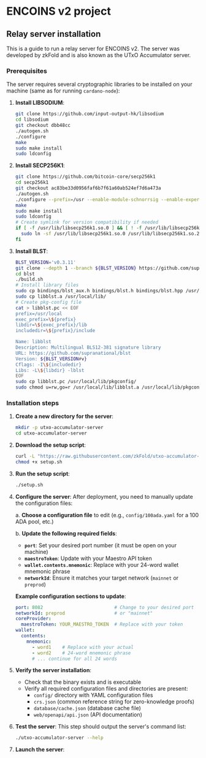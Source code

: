 # ENCOINS v2 project

## Relay server installation

This is a guide to run a relay server for ENCOINS v2. The server was developed by zkFold and is also known as the UTxO Accumulator server.

### Prerequisites

The server requires several cryptographic libraries to be installed on your machine (same as for running `cardano-node`):

1. **Install LIBSODIUM**:
   ```bash
   git clone https://github.com/input-output-hk/libsodium
   cd libsodium
   git checkout dbb48cc
   ./autogen.sh
   ./configure
   make
   sudo make install
   sudo ldconfig
   ```

2. **Install SECP256K1**:
   ```bash
   git clone https://github.com/bitcoin-core/secp256k1
   cd secp256k1
   git checkout ac83be33d0956faf6b7f61a60ab524ef7d6a473a
   ./autogen.sh
   ./configure --prefix=/usr --enable-module-schnorrsig --enable-experimental
   make
   sudo make install
   sudo ldconfig
   # Create symlink for version compatibility if needed
   if [ -f /usr/lib/libsecp256k1.so.0 ] && [ ! -f /usr/lib/libsecp256k1.so.2 ]; then
     sudo ln -sf /usr/lib/libsecp256k1.so.0 /usr/lib/libsecp256k1.so.2
   fi
   ```

3. **Install BLST**:
   ```bash
   BLST_VERSION='v0.3.11'
   git clone --depth 1 --branch ${BLST_VERSION} https://github.com/supranational/blst
   cd blst
   ./build.sh
   # Install library files
   sudo cp bindings/blst_aux.h bindings/blst.h bindings/blst.hpp /usr/local/include/
   sudo cp libblst.a /usr/local/lib/
   # Create pkg-config file
   cat > libblst.pc << EOF
   prefix=/usr/local
   exec_prefix=\${prefix}
   libdir=\${exec_prefix}/lib
   includedir=\${prefix}/include

   Name: libblst
   Description: Multilingual BLS12-381 signature library
   URL: https://github.com/supranational/blst
   Version: ${BLST_VERSION#v}
   Cflags: -I\${includedir}
   Libs: -L\${libdir} -lblst
   EOF
   sudo cp libblst.pc /usr/local/lib/pkgconfig/
   sudo chmod u=rw,go=r /usr/local/lib/libblst.a /usr/local/lib/pkgconfig/libblst.pc /usr/local/include/blst*
   ```

### Installation steps

1. **Create a new directory for the server**:
   ```bash
   mkdir -p utxo-accumulator-server
   cd utxo-accumulator-server
   ```

2. **Download the setup script**:
   ```bash
   curl -L "https://raw.githubusercontent.com/zkFold/utxo-accumulator-server/main/setup.sh" -o setup.sh
   chmod +x setup.sh
   ```

3. **Run the setup script**:
   ```bash
   ./setup.sh
   ```

4. **Configure the server**:
   After deployment, you need to manually update the configuration files:

   a. **Choose a configuration file** to edit (e.g., `config/100ada.yaml` for a 100 ADA pool, etc.)

   b. **Update the following required fields**:

   - **`port`**: Set your desired port number (it must be open on your machine)
   - **`maestroToken`**: Update with your Maestro API token
   - **`wallet.contents.mnemonic`**: Replace with your 24-word wallet mnemonic phrase
   - **`networkId`**: Ensure it matches your target network (`mainnet` or `preprod`)

   **Example configuration sections to update**:
   ```yaml
   port: 8082                          # Change to your desired port
   networkId: preprod                  # or "mainnet"
   coreProvider:
     maestroToken: YOUR_MAESTRO_TOKEN  # Replace with your token
   wallet:
     contents:
       mnemonic:
         - word1    # Replace with your actual
         - word2    # 24-word mnemonic phrase
         # ... continue for all 24 words
   ```

5. **Verify the server installation**:
   - Check that the binary exists and is executable
   - Verify all required configuration files and directories are present:
     - `config/` directory with YAML configuration files
     - `crs.json` (common reference string for zero-knowledge proofs)
     - `database/cache.json` (database cache file)
     - `web/openapi/api.json` (API documentation)

6. **Test the server**:
   This step should output the server's command list:
   ```bash
   ./utxo-accumulator-server --help
   ```
7. **Launch the server**:
